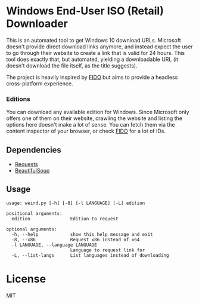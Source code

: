 # Windows End-User ISO (Retail) Downloader

This is an automated tool to get Windows 10 download URLs.
Microsoft doesn't provide direct download links anymore, and instead expect the user to go through their website to create a link that is valid for 24 hours.
This tool does exactly that, but automated, yielding a downloadable URL (it doesn't download the file itself, as the title suggests).

The project is heavily inspired by [FIDO](https://github.com/pbatard/Fido) but aims to provide a headless cross-platform experience.

### Editions

You can download any available edition for Windows.
Since Microsoft only offers one of them on their website, crawling the website and listing the options here doesn't make a lot of sense.
You can fetch them via the content inspector of your browser, or check [FIDO](https://github.com/pbatard/Fido/blob/master/Fido.ps1#L75) for a lot of IDs.

## Dependencies

- [Requests](https://requests.readthedocs.io/en/master/)
- [BeautifulSoup](https://www.crummy.com/software/BeautifulSoup/bs4/doc/)

## Usage

```
usage: weird.py [-h] [-8] [-l LANGUAGE] [-L] edition

positional arguments:
  edition               Edition to request

optional arguments:
  -h, --help            show this help message and exit
  -8, --x86             Request x86 instead of x64
  -l LANGUAGE, --language LANGUAGE
                        Language to request link for
  -L, --list-langs      List languages instead of downloading
```

# License

MIT
